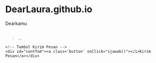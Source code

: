 # DearLaura.github.io
Dearkamu
<html>
<meta charset='UTF-8' />
<meta content='width=device-width, initial-scale=1, user-scalable=1, minimum-scale=1, maximum-scale=5'
  name='viewport' />
<meta content='IE=edge' http-equiv='X-UA-Compatible' />
<link rel="preconnect" href="https://fonts.googleapis.com">
<link rel="preconnect" href="https://fonts.gstatic.com" crossorigin>
<link href="https://fonts.googleapis.com/css2?family=Ubuntu:wght@400;700&display=swap" rel="stylesheet">
<script src="https://cdn.jsdelivr.net/npm/sweetalert2@11.0.19/dist/sweetalert2.all.min.js"></script>
<link href="https://drive.google.com/uc?export=view&id=1UL3xEyWfQmzDQhkQ_hkB_gTpWsvue7IJ" rel="stylesheet"
  type="text/css" />
<script src="https://milihdiem.feeldream.repl.co/script.js"></script>

<head>
  <title>Dear Kamu</title>
  <!-- 

-->
</head>
<style>
  :root {
    --warna-bg: rgba(0, 0, 0, .5);
    --warna-teks: white;
    --warna-bingkai: rgba(255, 255, 255, .5);
    --bingkai: 20px;
    --gaya-font: 'Ubuntu', sans-serif;
  }

  body {
    background-image: url("https://i.postimg.cc/W4sxgKtQ/Fg-N0-MMIa-EAAGet-W.jpg");
    background-repeat: no-repeat;
    background-size: 110% 110%;
    animation: none;
    transition: all .3s ease;
  }
</style>

<body>
  <div id="bodyblur"></div>

  <div id='Content'>
    <!-- Foto Atas -->
    <div><img id="fotosatu" src="" /><img id="fotodua" src="" /><img id="fototiga" src="" /><img id="fotoempat"
        src="" /></div>
    <div>
      <blockquote id='bq'>
        <p id="kalimat">...</p>
      </blockquote>
    </div>

    <!-- Tombol Kirim Pesan -->
    <div id="contTom"><a class='button' onClick="sjawab()"></i>Kirim Pesan</a></div>
  </div>

  <!-- Jangan Edit Bagian Ini -->
  <script>
    function showDiv() {setTimeout(setel, 50); pergantian(); setTimeout(kpemb, 100); document.getElementById('Content').style = "opacity:1;margin-top:4vh;animation:kont 5s infinite;"; document.querySelector("body").style.animation = "none 8s ease infinite";} function kpemb() {bq.style = "opacity:1;visibility:visible;margin-top:5px";}
    function loadfoto() {fotosatu.style = "display:inline-flex"; fotosatu.src = gambar1; fotodua.src = gambar2; fototiga.src = gambar3; fotoempat.src = gambar4;}
    function tombol() {contTom.style = "margin-top:50px;opacity:1;transform: scale(1);"; ftom = 1;} ftom = 0; function fakhiran() {document.getElementById("akhiran").style = "display:inline-flex";}
    const swals = Swal.mixin({allowOutsideClick: false, cancelButtonColor: '#FF0040', }); const swalsy = Swal.mixin({confirmButtonText: 'Iya', allowOutsideClick: false, }); const swalst = Swal.mixin({allowOutsideClick: false, showConfirmButton: false, timer: 1000, timerProgressBar: true, didOpen: () => {Swal.showLoading(); const b = Swal.getHtmlContainer().querySelector('b'); timerInterval = setInterval(() => {Swal.getTimerLeft()}, 100)}, willClose: () => {clearInterval(timerInterval)}}); const style = document.createElement('style'); var today = new Date(); var dd = String(today.getDate()).padStart(2, '0'); var mm = String(today.getMonth() + 1).padStart(2, '0'); var yyyy = today.getFullYear(); const monthNames = ["Januari", "Februari", "Maret", "April", "Mei", "Juni", "Juli", "Agustus", "September", "Oktober", "November", "Desember"]; today = dd + ' ' + monthNames[today.getMonth()] + ' ' + yyyy;
    function play() {var audio = new Audio(''); audio.play();} function sjawab() {if (ftom == 1) {contTom.style = "display:none"; jawab();} }
    function otomatis() {befanimkata(); setTimeout(animkata, 300);} function befanimkata() {kalimat.style = "transform:scale(.3);";} function animkata() {kalimat.style = "transform:scale(1);";}
    function finalakhir() {bodyblur.style = "-webkit-backdrop-filter:blur(5px); backdrop-filter:blur(5px);"; bq.style = "display:none;"; fotoatas.style = "animation:aniopa .8s"; idpertama.style = "opacity:1;transform: scale(1);margin-top:30px"; setTimeout(aksiakhir, 400); idkedua.innerHTML = katakedua; idketiga.innerHTML = kataketiga;}
    function setel() {audio.play();} function setel2() {bgm.play();}
    var aa = 0, katadelapan; function ngetik() {
      if (aa < katadelapan.length) {kalimat.innerHTML += katadelapan.charAt(aa); aa++; setTimeout(ngetik, 75);}
      if (aa == katadelapan.length) {kalimat.innerHTML = katadelapan + emot; setTimeout(tombol, 1000);}
    }
    function showpalingakhir() {idketiga.style = "font-weight:700;opacity:1;font-size:16px;margin-top:20px;animation:rto .6s infinite alternate;"; setTimeout(tombol, 1000);}

    function pergantian() {setTimeout(gantikata, 500); setTimeout(gantikata, 2300); setTimeout(gantikata, 3500); setTimeout(gantikata, 6000); setTimeout(gantikata, 7000); setTimeout(gantikata, 8300); setTimeout(gantikata, 9999);}
    function tfkata() {fkata += 1;} function bersihkan() {kalimat.innerHTML = ""; fototiga.style = "display:none"; fotoempat.style = "display:inline-flex";}
    fkata = 1; function gantikata() {
      if (fkata == 1) {otomatis(); kalimat.innerHTML = katasatu;}
      if (fkata == 2) {otomatis(); kalimat.innerHTML = katadua;}
      if (fkata == 3) {otomatis(); kalimat.innerHTML = katatiga; fotosatu.style = "display:none"; fotodua.style = "display:inline-flex";}
      if (fkata == 4) {otomatis(); kalimat.innerHTML = kataempat;}
      if (fkata == 5) {otomatis(); kalimat.innerHTML = katalima;}
      if (fkata == 6) {otomatis(); kalimat.innerHTML = kataenam; fotodua.style = "display:none"; fototiga.style = "display:inline-flex";}
      if (fkata == 7) {otomatis(); kalimat.innerHTML = katatujuh; setTimeout(bersihkan, 1700); setTimeout(ngetik, 1750)}
      setTimeout(tfkata, 300);
    }
  </script> <!-- Sampai Sini -->

  <!-- Ganti Kata², Foto, Lagu di bawah ya
1) Upload foto ke https://postimages.org
     buat dapetin linknya
2) Ganti Lagu Upload ke replit.com
     atau bisa juga ke mailboxdrive.com -->

  <script type="text/javascript">
    async function menuju() {await swals.fire('Kirim pesan ke Twitter aku, ya!'); window.location = "https://twitter.com/pimiipimii"}
    async function jawab() {
      var {value: jawaban} = await swals.fire({
        title: 'Isi Pesan Kamu &#128073;&#128072;', input: 'text', allowOutsideClick: false, showCancelButton: false,
      });
      if (jawaban && jawaban.length < 19) {
        window.jawaban = jawaban;
  
        menuju();
      } else {
        await swals.fire('Ups!', 'Jawaban tidak boleh kosong atau lebih dari 18 karakter, ya!'); jawab();
      }
    }

    async function pertama() {
      audio = new Audio('https://audio.jukehost.co.uk/q4E0AxjWVfcfIfhC9ASiIHjtNuYkAXbF');

      gambar1 = "https://i.postimg.cc/KYsx0F66/Fg-ZWTz5a-EAQBCp-K.jpg";
      gambar2 = "https://i.ibb.co/d4fJCXL/ntah.gif";
      gambar3 = "https://i.ibb.co/4Wh4mg7/wortel.gif";
      gambar4 = "https://i.ibb.co/9WT8Qcw/tos.gif";

      katasatu = "Dear,Laura!,";
      katadua = "Sebenernya aku suka sama kamu, Tapi,";
      katatiga = "Aku memilih untuk diem 🥺";
      kataempat = "Daripada";
      katalima = "Aku ungkapin";
      kataenam = "Terus, aku ditolak";
      katatujuh = "Malu deh :(";
      katadelapan = "Makanya aku memilih diem... ";
      emot = "🙂";

      loadfoto(); await swalst.fire('Tunggu'); await swals.fire('Selamat datang!', 'Sekarang lihat ini ya :)'); setTimeout(showDiv, 300);
    } pertama();
  </script>
</body>

</html>
